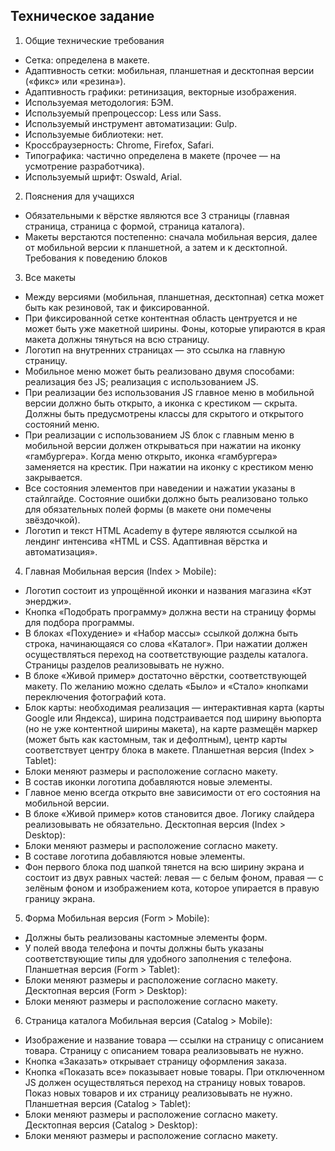 ## Техническое задание

1. Общие технические требования

* Сетка: определена в макете.
* Адаптивность сетки: мобильная, планшетная и десктопная версии («фикс» или «резина»).
* Адаптивность графики: ретинизация, векторные изображения.
* Используемая методология: БЭМ.
* Используемый препроцессор: Less или Sass.
* Используемый инструмент автоматизации: Gulp.
* Используемые библиотеки: нет.
* Кроссбраузерность: Chrome, Firefox, Safari.
* Типографика: частично определена в макете (прочее — на усмотрение разработчика).
* Используемый шрифт: Oswald, Arial.

2. Пояснения для учащихся

* Обязательными к вёрстке являются все 3 страницы (главная страница, страница с формой, страница каталога).
* Макеты верстаются постепенно: сначала мобильная версия, далее от мобильной версии к планшетной, а затем и к десктопной.
Требования к поведению блоков

3. Все макеты

* Между версиями (мобильная, планшетная, десктопная) сетка может быть как резиновой, так и фиксированной.
* При фиксированной сетке контентная область центруется и не может быть уже макетной ширины. Фоны, которые упираются в края макета должны тянуться на всю страницу.
* Логотип на внутренних страницах — это ссылка на главную страницу.
* Мобильное меню может быть реализовано двумя способами:
                    реализация без JS;
                    реализация с использованием JS.
* При реализации без использования JS главное меню в мобильной версии должно быть открыто, а иконка с крестиком — скрыта. Должны быть предусмотрены классы для скрытого и открытого состояний меню.
* При реализации с использованием JS блок с главным меню в мобильной версии должен открываться при нажатии на иконку «гамбургера». Когда меню открыто, иконка «гамбургера» заменяется на крестик. При нажатии на иконку с крестиком меню закрывается.
* Все состояния элементов при наведении и нажатии указаны в стайлгайде. Состояние ошибки должно быть реализовано только для обязательных полей формы (в макете они помечены звёздочкой).
* Логотип и текст HTML Academy в футере являются ссылкой на лендинг интенсива «HTML и CSS. Адаптивная вёрстка и автоматизация».

4. Главная
Мобильная версия (Index > Mobile):
* Логотип состоит из упрощённой иконки и названия магазина «Кэт энерджи».
* Кнопка «Подобрать программу» должна вести на страницу формы для подбора программы.
* В блоках «Похудение» и «Набор массы» ссылкой должна быть строка, начинающаяся со слова «Каталог». При нажатии должен осуществляться переход на соответствующие разделы каталога. Страницы разделов реализовывать не нужно.
* В блоке «Живой пример» достаточно вёрстки, соответствующей макету. По желанию можно сделать «Было» и «Стало» кнопками переключения фотографий кота.
* Блок карты: необходимая реализация — интерактивная карта (карты Google или Яндекса), ширина подстраивается под ширину вьюпорта (но не уже контентной ширины макета), на карте размещён маркер (может быть как кастомным, так и дефолтным), центр карты соответствует центру блока в макете.
Планшетная версия (Index > Tablet):
* Блоки меняют размеры и расположение согласно макету.
* В состав иконки логотипа добавляются новые элементы.
* Главное меню всегда открыто вне зависимости от его состояния на мобильной версии.
* В блоке «Живой пример» котов становится двое. Логику слайдера реализовывать не обязательно.
Десктопная версия (Index > Desktop):
* Блоки меняют размеры и расположение согласно макету.
* В составе логотипа добавляются новые элементы.
* Фон первого блока под шапкой тянется на всю ширину экрана и состоит из двух равных частей: левая — с белым фоном, правая — с зелёным фоном и изображением кота, которое упирается в правую границу экрана.

5. Форма
Мобильная версия (Form > Mobile):
* Должны быть реализованы кастомные элементы форм.
* У полей ввода телефона и почты должны быть указаны соответствующие типы для удобного заполнения с телефона.
Планшетная версия (Form > Tablet):
* Блоки меняют размеры и расположение согласно макету.
Десктопная версия (Form > Desktop):
* Блоки меняют размеры и расположение согласно макету.

6. Страница каталога
Мобильная версия (Catalog > Mobile):
* Изображение и название товара — ссылки на страницу с описанием товара. Страницу с описанием товара реализовывать не нужно.
* Кнопка «Заказать» открывает страницу оформления заказа.
* Кнопка «Показать все» показывает новые товары. При отключенном JS должен осуществляться переход на страницу новых товаров. Показ новых товаров и их страницу реализовывать не нужно.
Планшетная версия (Catalog > Tablet):
* Блоки меняют размеры и расположение согласно макету.
Десктопная версия (Catalog > Desktop):
* Блоки меняют размеры и расположение согласно макету.
